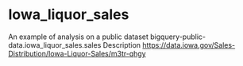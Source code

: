 # Iowa_liquor_sales
An example of analysis on a public dataset bigquery-public-data.iowa_liquor_sales.sales
Description https://data.iowa.gov/Sales-Distribution/Iowa-Liquor-Sales/m3tr-qhgy
